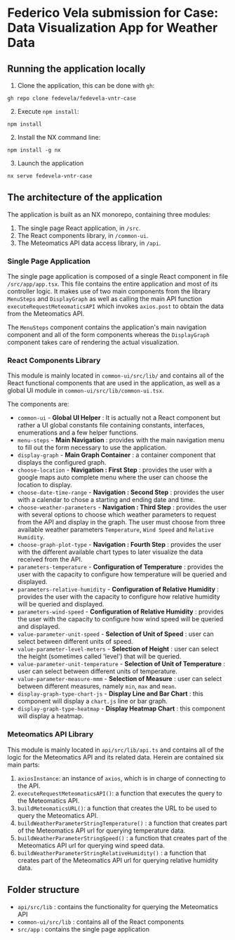 # Federico Vela submission for Case: Data Visualization App for Weather Data

## Running the application locally

1. Clone the application, this can be done with `gh`:
```
gh repo clone fedevela/fedevela-vntr-case
```
2. Execute `npm install`:
```
npm install
```
2. Install the NX command line:
```
npm install -g nx
```
3. Launch the application
```
nx serve fedevela-vntr-case
```

## The architecture of the application

The application is built as an NX monorepo, containing three modules:

1. The single page React application, in `/src`.
2. The React components library, in `/common-ui`.
3. The Meteomatics API data access library, in `/api`.

### Single Page Application

The single page application is composed of a single React component in file `/src/app/app.tsx`. This file contains the entire application and most of its controller logic. It makes use of two main components from the library `MenuSteps` and `DisplayGraph` as well as calling the main API function `executeRequestMeteomaticsAPI` which invokes `axios.post` to obtain the data from the Meteomatics API.

The `MenuSteps` component contains the application's main navigation component and all of the form components whereas the `DisplayGraph` component takes care of rendering the actual visualization.

### React Components Library

This module is mainly located in `common-ui/src/lib/` and contains all of the React functional components that are used in the application, as well as a global UI module in `common-ui/src/lib/common-ui.tsx`.

The components are:

- `common-ui` - **Global UI Helper** : It is actually not a React component but rather a UI global constants file containing constants, interfaces, enumerations and a few helper functions.
- `menu-steps` - **Main Navigation** : provides with the main navigation menu to fill out the form necessary to use the application.
- `display-graph` - **Main Graph Container** : a container component that displays the configured graph.
- `choose-location` - **Navigation : First Step** : provides the user with a google maps auto complete menu where the user can choose the location to display.
- `choose-date-time-range` - **Navigation : Second Step** : provides the user with a calendar to chose a starting and ending date and time.
- `choose-weather-parameters` - **Navigation : Third Step** : provides the user with several options to choose which weather parameters to request from the API and display in the graph. The user must choose from three available weather parameters `Temperature`, `Wind Speed` and `Relative Humidity`.
- `choose-graph-plot-type` - **Navigation : Fourth Step** : provides the user with the different available chart types to later visualize the data received from the API.
- `parameters-temperature` - **Configuration of Temperature** : provides the user with the capacity to configure how temperature will be queried and displayed.
- `parameters-relative-humidity` - **Configuration of Relative Humidity** : provides the user with the capacity to configure how relative humidity will be queried and displayed.
- `parameters-wind-speed` - **Configuration of Relative Humidity** : provides the user with the capacity to configure how wind speed will be queried and displayed.
- `value-parameter-unit-speed` - **Selection of Unit of Speed** : user can select between different units of speed.
- `value-parameter-level-meters` - **Selection of Height** : user can select the height (sometimes called 'level') that will be queried.
- `value-parameter-unit-temperature` - **Selection of Unit of Temperature** : user can select between different units of temperature.
- `value-parameter-measure-mmm` - **Selection of Measure** : user can select between different measures, namely `min`, `max` and `mean`.
- `display-graph-type-chart-js` - **Display Line and Bar Chart** : this component will display a `chart.js` line or bar graph.
- `display-graph-type-heatmap` - **Display Heatmap Chart** : this component will display a heatmap.

### Meteomatics API Library

This module is mainly located in `api/src/lib/api.ts` and contains all of the logic for the Meteomatics API and its related data. Herein are contained six main parts:

1. `axiosInstance`: an instance of `axios`, which is in charge of connecting to the API.
2. `executeRequestMeteomaticsAPI()`: a function that executes the query to the Meteomatics API.
3. `buildMeteomaticsURL()`: a function that creates the URL to be used to query the Meteomatics API.
4. `buildWeatherParameterStringTemperature()` : a function that creates part of the Meteomatics API url for querying temperature data.
5. `buildWeatherParameterStringSpeed()` : a function that creates part of the Meteomatics API url for querying wind speed data.
6. `buildWeatherParameterStringRelativeHumidity()` : a function that creates part of the Meteomatics API url for querying relative humidity data.

## Folder structure
- `api/src/lib` : contains the functionality for querying the Meteomatics API
- `common-ui/src/lib` : contains all of the React components
- `src/app` : contains the single page application